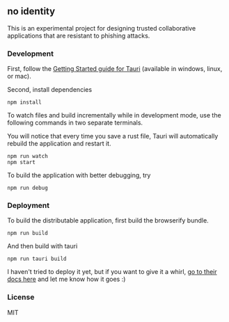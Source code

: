 ## no identity

This is an experimental project for designing trusted collaborative
applications that are resistant to phishing attacks.

### Development

First, follow the [Getting Started guide for
Tauri](https://tauri.studio/en/docs/getting-started/intro) (available in windows, linux, or mac).

Second, install dependencies

```
npm install
```

To watch files and build incrementally while in development mode, use the
following commands in two separate terminals. 

You will notice that every time you save a rust file, Tauri will automatically
rebuild the application and restart it.

```
npm run watch
npm start 
```

To build the application with better debugging, try

```
npm run debug
```

### Deployment

To build the distributable application, first build the browserify bundle.

```
npm run build
```

And then build with tauri

```
npm run tauri build
```

I haven't tried to deploy it yet, but if you want to give it a whirl, [go to
their docs here](https://tauri.studio/en/docs/usage/development/publishing) and
let me know how it goes :)

### License

MIT
